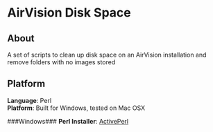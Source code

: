 AirVision Disk Space
==================

About
--------
A set of scripts to clean up disk space on an AirVision installation and remove folders with no images stored

Platform
--------
<b>Language</b>: Perl<br />
<b>Platform</b>: Built for Windows, tested on Mac OSX<br />

###Windows###
<b>Perl Installer</b>: [ActivePerl](https://s3.amazonaws.com/scriptsAndInstallers/AirVision/ActivePerl-5.14.2.1402-MSWin32-x64-295342.msi)